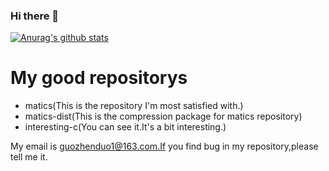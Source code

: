 ### Hi there 👋

<!--
**guozhenduo/guozhenduo** is a ✨ _special_ ✨ repository because its `README.md` (this file) appears on your GitHub profile.

Here are some ideas to get you started:

- 🔭 I’m currently working on ...
- 🌱 I’m currently learning ...
- 👯 I’m looking to collaborate on ...
- 🤔 I’m looking for help with ...
- 💬 Ask me about ...
- 📫 How to reach me: ...
- 😄 Pronouns: ...
- ⚡ Fun fact: ...
-->
[![Anurag's github stats](https://github-readme-stats.vercel.app/api?username=guozhenduo&show_icons=true&theme=prussian)](https://github.com/anuraghazra/github-readme-stats)
# My good repositorys 
* matics(This is the repository I'm most satisfied with.)
* matics-dist(This is the compression package for matics repository)
* interesting-c(You can see it.It's a bit interesting.)

My email is guozhenduo1@163.com.If you find bug in my repository,please tell me it.
